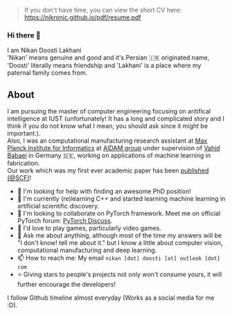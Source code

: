 >If you don't have time, you can view the short CV here: https://nikronic.github.io/pdf/resume.pdf

### Hi there 👋
I am Nikan Doosti Lakhani<br>
'Nikan' means genuine and good and it's Persian :iran: originated name, 'Doosti' literally means friendship and 'Lakhani' is a place where my paternal family comes from. 

## About
I am pursuing the master of computer engineering focusing on aritifical intelligence at IUST (unfortunately! It has a long and complicated story and I think if you do not know what I mean, you should ask since it might be important.). <br>
Also, I was an computational manufacturing research assistant at [Max Planck Institute for Informatics](https://www.mpi-inf.mpg.de/home/) at [AIDAM group](http://aidam.mpi-inf.mpg.de/) under supervision of [Vahid Babaei](http://aidam.mpi-inf.mpg.de/?view=people_vahid) in Germany :de:, working on applications of machine learning in fabrication.<br> Our work which was my first ever academic paper has been [published (@SCF)](https://dl.acm.org/doi/abs/10.1145/3485114.3485124)!<br>


- 🔭 I'm looking for help with finding an awesome PhD position!
- 🌱 I'm currently (re)learning C++ and started learning machine learning in artificial scientific discovery.
- 👯 I'm looking to collaborate on PyTorch framework. Meet me on official PyTorch forum: [PyTorch Discuss](https://discuss.pytorch.org/u/nikronic/summary).
- 💓 I'd love to play games, particularly video games.
- 💬 Ask me about anything, although most of the time my answers will be "I don't know! tell me about it." but I know a little about computer vision, computational manufacturing and deep learning.
- 📫 How to reach me: My email `nikan [dot] doosti [at] outlook [dot] com`
- ⭐ Giving stars to people's projects not only won't consume yours, it will further encourage the developers!

I follow Github timeline almost everyday (Works as a social media for me :D).
